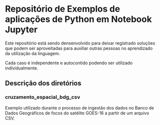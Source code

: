 # Repositório de Exemplos de aplicações de Python em Notebook Jupyter

Este repositório está sendo densenvolvido para deixar registrado soluções que podem ser aproveitadas para auxiliar
outras pessoas no aprendizado da utilização da linguagem.

Cada caso é independente e autocontido podendo ser utilizado individualmente.

## Descrição dos diretórios

### cruzamento_espacial_bdg_csv
Exemplo utilizado durante o processo de ingestão dos dados no Banco de Dados Geográficos de focos do satélite GOES-16 a partir de um arquivo CSV.


